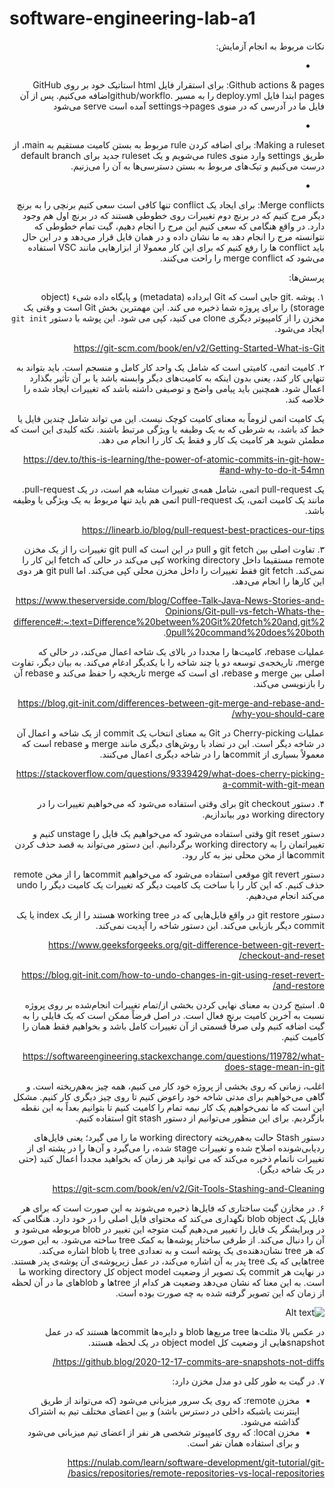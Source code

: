 # software-engineering-lab-a1

<div dir='rtl'>
  
نکات مربوط به انجام آزمایش:

-
Github actions & pages:
برای استقرار فایل html استاتیک خود بر روی GitHub pages ابتدا فایل deploy.yml را به مسیر .github/workfloاضافه می‌کنیم. پس از آن فایل ما در آدرسی که در منوی settings->pages آمده است serve می‌شود

-
Making a ruleset:
برای اضافه کردن rule  مربوط به بستن کامیت مستقیم به main، از طریق settings وارد منوی rules می‌شویم و یک ruleset جدید برای default branch درست می‌کنیم و تیک‌های مربوط به بستن دسترسی‌ها به آن را می‌زنیم.

-
Merge conflicts:
برای ایجاد یک conflict تنها کافی است سعی کنیم برنچی را  به برنچ دیگر مرج کنیم که در برنچ دوم تغییرات روی خطوطی هستند که در برنچ اول هم وجود دارد. در واقع هنگامی که سعی کنیم این مرج را انجام دهیم، گیت تمام خطوطی که نتوانسته مرج را انجام دهد به ما نشان داده و در همان فایل قرار می‌دهد و در این حال  باید conflict ها را رفع کنیم که برای این کار معمولا از ابزارهایی مانند VSC استفاده می‌شود که merge conflict را راحت می‌کنند.
  
پرسش‌ها:

۱. پوشه .git جایی است که Git ابرداده (metadata) و پایگاه داده شیء (object storage) را برای پروژه شما ذخیره می کند. این مهمترین بخش Git است و وقتی یک مخزن را از کامپیوتر دیگری clone می کنید، کپی می شود.
این پوشه با دستور ```git init``` ایجاد می‌شود.

https://git-scm.com/book/en/v2/Getting-Started-What-is-Git

۲. کامیت اتمی، کامیتی است که شامل یک واحد کار  کامل و منسجم است. باید بتواند به تنهایی کار کند، یعنی بدون اینکه به کامیت‌های دیگر وابسته باشد یا بر آن تأثیر بگذارد اعمال شود. همچنین باید پیامی واضح و توصیفی داشته باشد که تغییرات ایجاد شده را خلاصه کند.

یک کامیت اتمی لزوماً به معنای کامیت کوچک نیست. این می تواند شامل چندین فایل یا خط کد باشد، به شرطی که به یک وظیفه یا ویژگی مرتبط باشند. نکته کلیدی این است که مطمئن شوید هر کامیت یک کار و فقط یک کار را انجام می دهد.

https://dev.to/this-is-learning/the-power-of-atomic-commits-in-git-how-and-why-to-do-it-54mn#

یک pull-request اتمی، شامل همه‌ی تغییرات مشابه هم است، در یک pull-request. مانند یک کامیت اتمی، یک pull-request اتمی هم باید تنها مربوط به یک ویژگی یا وظیفه باشد.

https://linearb.io/blog/pull-request-best-practices-our-tips

۳. تفاوت اصلی بین git fetch و pull در این است که git pull تغییرات را از یک مخزن remote مستقیما داخل working directory کپی می‌کند در حالی که fetch این کار را نمی‌کند. git fetch فقط تغییرات را داخل مخزن محلی کپی می‌کند. اما git pull هر دوی این کارها را انجام می‌دهد.

https://www.theserverside.com/blog/Coffee-Talk-Java-News-Stories-and-Opinions/Git-pull-vs-fetch-Whats-the-difference#:~:text=Difference%20between%20Git%20fetch%20and,git%20pull%20command%20does%20both.

 عملیات rebase، کامیت‌ها را مجددا در بالای یک شاخه اعمال می‌کند، در حالی که merge، تاریخجه‌ی توسعه دو یا چند شاخه را با یکدیگر ادغام می‌کند. 
به بیان دیگر، تفاوت اصلی بین merge و rebase، ای است که merge تاریخچه را حفظ می‌کند و rebase آن را بازنویسی می‌کند.

https://blog.git-init.com/differences-between-git-merge-and-rebase-and-why-you-should-care/


عملیات Cherry-picking در Git به معنای انتخاب یک commit از یک شاخه و اعمال آن در شاخه دیگر است.
این در تضاد با روش‌های دیگری مانند merge و rebase است که معمولاً بسیاری از commit‌ها را در شاخه دیگری اعمال می‌کنند.

https://stackoverflow.com/questions/9339429/what-does-cherry-picking-a-commit-with-git-mean
  
  
۴. دستور git checkout برای وقتی استفاده می‌شود که می‌خواهیم تغییرات را در working directory 
دور بیاندازیم.

دستور git reset وقتی استفاده می‌شود که می‌خواهیم یک فایل را unstage کنیم و تغییراتمان را به working directory برگردانیم.
این دستور می‌تواند به قصد حذف کردن commitها از مخن محلی نیز به کار رود.

دستور git revert  موقعی استفاده می‌شود که می‌خواهیم commitها را از مخن remote  حذف کنیم. 
که این کار را با ساخت یک کامیت دیگر که تغییرات یک کامیت دیگر را undo می‌کند انجام می‌دهیم.


دستور git restore در واقع فایل‌هایی که در working tree هستند را از یک index یا یک commit دیگر بازیابی می‌کند. این دستور شاخه را آپدیت نمی‌کند. 


https://www.geeksforgeeks.org/git-difference-between-git-revert-checkout-and-reset/

https://blog.git-init.com/how-to-undo-changes-in-git-using-reset-revert-and-restore/


۵. استیج کردن به معنای نهایی کردن بخشی از/تمام تغییرات انجام‌شده بر روی پروژه نسبت به آخرین کامیت برنچ فعال است. در اصل فرضاً ممکن است که یک فایلی را به گیت  اضافه کنیم ولی صرفاً قسمتی از آن تغییرات کامل باشد و بخواهیم فقط همان را کامیت کنیم.

https://softwareengineering.stackexchange.com/questions/119782/what-does-stage-mean-in-git


اغلب، زمانی که روی بخشی از پروژه خود کار می کنیم، همه چیز به‌هم‌ریخته است. و گاهی می‌خواهیم برای مدتی شاخه خود راعوض کنیم تا روی چیز دیگری کار کنیم. مشکل این است که ما نمی‌خواهیم یک کار نیمه تمام را کامیت کنیم تا بتوانیم بعداً به این نقطه بازگردیم. برای این منظور می‌توانیم از دستور git stash استفاده کنیم.

دستور Stash حالت به‌هم‌ریخته working directory ما را می گیرد؛ یعنی فایل‌های ردیابی‌شونده اصلاح شده و تغییرات stage شده، را می‌گیرد و  آن‌ها را در پشته ای از‌ تغییرات ناتمام ذخیره می‌کند که می توانید هر زمان که بخواهید مجدداً اعمال کنید (حتی در یک شاخه دیگر).

https://git-scm.com/book/en/v2/Git-Tools-Stashing-and-Cleaning


۶. در مخازن گیت ساختاری که فایل‌ها ذحیره می‌شوند به این صورت است که برای هر فایل یک 
blob object
نگهداری می‌کند که محتوای فایل اصلی را در خود دارد. هنگامی که در ویرایشگر یک فایل را تغییر می‌دهیم گیت متوجه این تغییر در 
blob 
مربوطه می‌شود و آن را دنبال می‌کند. از طرفی ساختار پوشه‌ها به کمک 
tree
ساخته می‌شود. به این صورت که هر 
tree
نشان‌دهنده‌ی یک پوشه است و به تعدادی 
tree
یا
blob 
اشاره می‌کند. 
treeهایی
که یک 
tree
پدر به آن اشاره می‌کند، در عمل زیرپوشه‌ی آن پوشه‌ی پدر هستند.
در نهایت هر 
commit
یک تصویر از وضعیت 
object model
کل 
working directory
ما است. به این معنا که نشان می‌دهد وضعیت هر کدام از 
treeها
و
blobهای 
ما در آن لحظه از زمان که این تصویر گرفته شده به چه صورت بوده است.

![Alt text](https://github.blog/wp-content/uploads/2020/12/commit.png?resize=399%2C268?w=399)

در عکس بالا مثلث‌ها 
tree
مربع‌ها 
blob
و
دایره‌ها
commitها 
هستند که در عمل 
snapshotهایی
از وضعیت کل 
object model
در یک لحظه هستند.


https://github.blog/2020-12-17-commits-are-snapshots-not-diffs/


۷. 
در گیت به طور کلی دو مدل مخزن دارد:
- مخزن remote: که روی یک سرور میزبانی می‌شود (که می‌تواند از طریق اینترنت یاشبکه داخلی در دسترس باشد) و بین اعضای مختلف تیم به اشتراک گذاشته می‌شود.
- مخزن local: که روی کامپیوتر شخصی هر نفر از اعضای تیم میزبانی می‌شود و برای استفاده همان نفر است.

https://nulab.com/learn/software-development/git-tutorial/git-basics/repositories/remote-repositories-vs-local-repositories/
